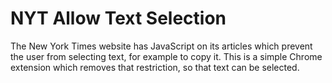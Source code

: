 # NYT Allow Text Selection

The New York Times website has JavaScript on its articles which prevent the user from selecting text, for example to copy it.
This is a simple Chrome extension which removes that restriction, so that text can be selected.